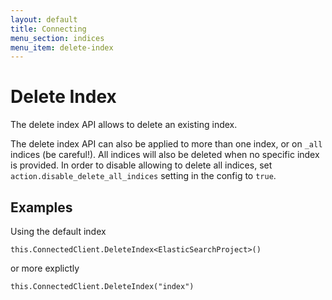 ```yaml
---
layout: default
title: Connecting
menu_section: indices
menu_item: delete-index
---
```



# Delete Index
The delete index API allows to delete an existing index.

The delete index API can also be applied to more than one index, or on `_all` indices (be careful!). All indices will also be deleted when no specific index is provided. In order to disable allowing to delete all indices, set `action.disable_delete_all_indices` setting in the config to `true`.

## Examples
Using the default index

	this.ConnectedClient.DeleteIndex<ElasticSearchProject>()


or more explictly

	this.ConnectedClient.DeleteIndex("index")

